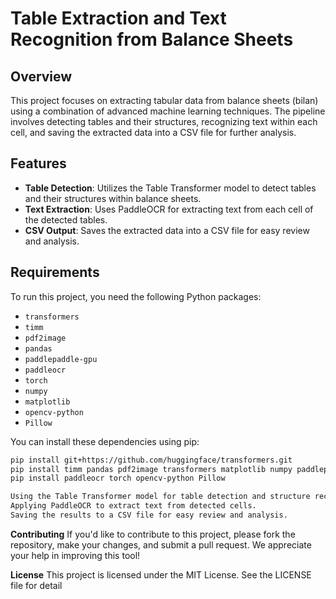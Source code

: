 # Table Extraction and Text Recognition from Balance Sheets

## Overview
This project focuses on extracting tabular data from balance sheets (bilan) using a combination of advanced machine learning techniques. The pipeline involves detecting tables and their structures, recognizing text within each cell, and saving the extracted data into a CSV file for further analysis.

## Features
- **Table Detection**: Utilizes the Table Transformer model to detect tables and their structures within balance sheets.
- **Text Extraction**: Uses PaddleOCR for extracting text from each cell of the detected tables.
- **CSV Output**: Saves the extracted data into a CSV file for easy review and analysis.

## Requirements
To run this project, you need the following Python packages:

- `transformers`
- `timm`
- `pdf2image`
- `pandas`
- `paddlepaddle-gpu`
- `paddleocr`
- `torch`
- `numpy`
- `matplotlib`
- `opencv-python`
- `Pillow`

You can install these dependencies using pip:

```bash
pip install git+https://github.com/huggingface/transformers.git
pip install timm pandas pdf2image transformers matplotlib numpy paddlepaddle-gpu==2.5.1.post112 -f https://www.paddlepaddle.org.cn/whl/stable.html
pip install paddleocr torch opencv-python Pillow

Using the Table Transformer model for table detection and structure recognition.
Applying PaddleOCR to extract text from detected cells.
Saving the results to a CSV file for easy review and analysis.
```
**Contributing**
If you'd like to contribute to this project, please fork the repository, make your changes, and submit a pull request. We appreciate your help in improving this tool!

**License**
This project is licensed under the MIT License. See the LICENSE file for detail
